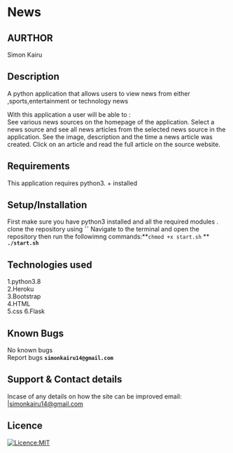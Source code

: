 # News

## AURTHOR 
Simon Kairu

## Description 
A python application that allows users to view news from either ,sports,entertainment or technology news

With this application a user will be able to : <br>
See various news sources on the homepage of the application.
Select a news source and see all news articles from the selected news source in the application.
See the image, description and the time a news article was created.
Click on an article and read the full article on the source website.

## Requirements 
This application requires python3. + installed

## Setup/Installation
First make sure you have python3 installed and all the required modules .
clone the repository using **``**
Navigate to the terminal and open the repository then run the followimng commands:**`chmod +x start.sh` ** **`./start.sh`**

## Technologies used 
1.python3.8 <br>
2.Heroku <br>
3.Bootstrap <br>
4.HTML <br>
5.css
6.Flask

## Known Bugs 
No known bugs <br>
Report bugs **`simonkairu14@gmail.com`**

## Support & Contact details 
Incase of any details on how the site can be improved email:
|simonkairu14@gmail.com

## Licence 
[![Licence:MIT](https://img.shields.io/badge/Licence-MIT-yellow.svg)](Licence)